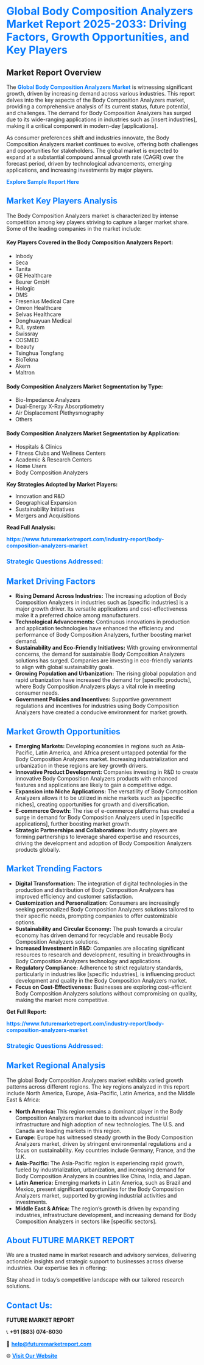 <h1 style="color: #007BFF;">Global Body Composition Analyzers Market Report 2025-2033: Driving Factors, Growth Opportunities, and Key Players</h1>

<section id="overview">
<h2>Market Report Overview</h2>
<p>The <a href="https://www.futuremarketreport.com/industry-report/body-composition-analyzers-market" style="color: #007BFF; text-decoration: none;"><strong>Global Body Composition Analyzers Market</strong></a> is witnessing significant growth, driven by increasing demand across various industries. This report delves into the key aspects of the Body Composition Analyzers market, providing a comprehensive analysis of its current status, future potential, and challenges. The demand for Body Composition Analyzers has surged due to its wide-ranging applications in industries such as [insert industries], making it a critical component in modern-day [applications].</p>
<p>As consumer preferences shift and industries innovate, the Body Composition Analyzers market continues to evolve, offering both challenges and opportunities for stakeholders. The global market is expected to expand at a substantial compound annual growth rate (CAGR) over the forecast period, driven by technological advancements, emerging applications, and increasing investments by major players.</p>
</section>

<section id="overview">
<p><a href="https://www.futuremarketreport.com/request-sample/reportId=121899" style="color: #007BFF; text-decoration: none;"><strong>Explore Sample Report Here</strong></a></p>
</section>

<section id="key-players">
<h2 style="color: #007BFF;">Market Key Players Analysis</h2>
<p>The Body Composition Analyzers market is characterized by intense competition among key players striving to capture a larger market share. Some of the leading companies in the market include:</p>
<h4>Key Players Covered in the Body Composition Analyzers Report:</h4>
<ul><li>Inbody</li><li>Seca</li><li>Tanita</li><li>GE Healthcare</li><li>Beurer GmbH</li><li>Hologic</li><li>DMS</li><li>Fresenius Medical Care</li><li>Omron Healthcare</li><li>Selvas Healthcare</li><li>Donghuayuan Medical</li><li>RJL system</li><li>Swissray</li><li>COSMED</li><li>Ibeauty</li><li>Tsinghua Tongfang</li><li>BioTekna</li><li>Akern</li><li>Maltron</li></ul>
<h4>Body Composition Analyzers Market Segmentation by Type:</h4>
<ul><li>Bio-Impedance Analyzers</li><li>Dual-Energy X-Ray Absorptiometry</li><li>Air Displacement Plethysmography</li><li>Others</li></ul>

<h4>Body Composition Analyzers Market Segmentation by Application:</h4>
<ul><li>Hospitals &amp; Clinics</li><li>Fitness Clubs and Wellness Centers</li><li>Academic &amp; Research Centers</li><li>Home Users</li><li>Body Composition Analyzers</li></ul>
<p><strong>Key Strategies Adopted by Market Players:</strong></p>
<ul>
<li>Innovation and R&D</li>
<li>Geographical Expansion</li>
<li>Sustainability Initiatives</li>
<li>Mergers and Acquisitions</li>
</ul>
</section>

<section>
<p><strong>Read Full Analysis: </strong></p><a href="https://www.futuremarketreport.com/industry-report/body-composition-analyzers-market" style="color: #007BFF; text-decoration: none;"><strong>https://www.futuremarketreport.com/industry-report/body-composition-analyzers-market</strong></a>
<h3 style="color: #007BFF;">Strategic Questions Addressed:</h3>
</section>

<section id="driving-factors">
<h2 style="color: #007BFF;">Market Driving Factors</h2>
<ul>
<li><strong>Rising Demand Across Industries:</strong> The increasing adoption of Body Composition Analyzers in industries such as [specific industries] is a major growth driver. Its versatile applications and cost-effectiveness make it a preferred choice among manufacturers.</li>
<li><strong>Technological Advancements:</strong> Continuous innovations in production and application technologies have enhanced the efficiency and performance of Body Composition Analyzers, further boosting market demand.</li>
<li><strong>Sustainability and Eco-Friendly Initiatives:</strong> With growing environmental concerns, the demand for sustainable Body Composition Analyzers solutions has surged. Companies are investing in eco-friendly variants to align with global sustainability goals.</li>
<li><strong>Growing Population and Urbanization:</strong> The rising global population and rapid urbanization have increased the demand for [specific products], where Body Composition Analyzers plays a vital role in meeting consumer needs.</li>
<li><strong>Government Policies and Incentives:</strong> Supportive government regulations and incentives for industries using Body Composition Analyzers have created a conducive environment for market growth.</li>
</ul>
</section>

<section id="growth-opportunities">
<h2 style="color: #007BFF;">Market Growth Opportunities</h2>
<ul>
<li><strong>Emerging Markets:</strong> Developing economies in regions such as Asia-Pacific, Latin America, and Africa present untapped potential for the Body Composition Analyzers market. Increasing industrialization and urbanization in these regions are key growth drivers.</li>
<li><strong>Innovative Product Development:</strong> Companies investing in R&D to create innovative Body Composition Analyzers products with enhanced features and applications are likely to gain a competitive edge.</li>
<li><strong>Expansion into Niche Applications:</strong> The versatility of Body Composition Analyzers allows it to be utilized in niche markets such as [specific niches], creating opportunities for growth and diversification.</li>
<li><strong>E-commerce Growth:</strong> The rise of e-commerce platforms has created a surge in demand for Body Composition Analyzers used in [specific applications], further boosting market growth.</li>
<li><strong>Strategic Partnerships and Collaborations:</strong> Industry players are forming partnerships to leverage shared expertise and resources, driving the development and adoption of Body Composition Analyzers products globally.</li>
</ul>
</section>

<section id="trending-factors">
<h2 style="color: #007BFF;">Market Trending Factors</h2>
<ul>
<li><strong>Digital Transformation:</strong> The integration of digital technologies in the production and distribution of Body Composition Analyzers has improved efficiency and customer satisfaction.</li>
<li><strong>Customization and Personalization:</strong> Consumers are increasingly seeking personalized Body Composition Analyzers solutions tailored to their specific needs, prompting companies to offer customizable options.</li>
<li><strong>Sustainability and Circular Economy:</strong> The push towards a circular economy has driven demand for recyclable and reusable Body Composition Analyzers solutions.</li>
<li><strong>Increased Investment in R&D:</strong> Companies are allocating significant resources to research and development, resulting in breakthroughs in Body Composition Analyzers technology and applications.</li>
<li><strong>Regulatory Compliance:</strong> Adherence to strict regulatory standards, particularly in industries like [specific industries], is influencing product development and quality in the Body Composition Analyzers market.</li>
<li><strong>Focus on Cost-Effectiveness:</strong> Businesses are exploring cost-efficient Body Composition Analyzers solutions without compromising on quality, making the market more competitive.</li>
</ul>
</section>

<section>
<p><strong>Get Full Report: </strong></p><a href="https://www.futuremarketreport.com/industry-report/body-composition-analyzers-market" style="color: #007BFF; text-decoration: none;"><strong>https://www.futuremarketreport.com/industry-report/body-composition-analyzers-market</strong></a>
<h3 style="color: #007BFF;">Strategic Questions Addressed:</h3>
</section>


<section id="regional-analysis">
<h2 style="color: #007BFF;">Market Regional Analysis</h2>
<p>The global Body Composition Analyzers market exhibits varied growth patterns across different regions. The key regions analyzed in this report include North America, Europe, Asia-Pacific, Latin America, and the Middle East & Africa:</p>
<ul>
<li><strong>North America:</strong> This region remains a dominant player in the Body Composition Analyzers market due to its advanced industrial infrastructure and high adoption of new technologies. The U.S. and Canada are leading markets in this region.</li>
<li><strong>Europe:</strong> Europe has witnessed steady growth in the Body Composition Analyzers market, driven by stringent environmental regulations and a focus on sustainability. Key countries include Germany, France, and the U.K.</li>
<li><strong>Asia-Pacific:</strong> The Asia-Pacific region is experiencing rapid growth, fueled by industrialization, urbanization, and increasing demand for Body Composition Analyzers in countries like China, India, and Japan.</li>
<li><strong>Latin America:</strong> Emerging markets in Latin America, such as Brazil and Mexico, present significant opportunities for the Body Composition Analyzers market, supported by growing industrial activities and investments.</li>
<li><strong>Middle East & Africa:</strong> The region’s growth is driven by expanding industries, infrastructure development, and increasing demand for Body Composition Analyzers in sectors like [specific sectors].</li>
</ul>
</section>

<footer>
<h2 style="color: #007BFF;">About FUTURE MARKET REPORT</h2>
<p>We are a trusted name in market research and advisory services, delivering actionable insights and strategic support to businesses across diverse industries. Our expertise lies in offering:</p>

<p>Stay ahead in today’s competitive landscape with our tailored research solutions.</p>

<h2 style="color: #007BFF;">Contact Us:</h2>
<p><strong>FUTURE MARKET REPORT</strong></p>
<p>📞 <strong>+91 (883) 074-8030</strong></p>
<p>📧 <strong><a href="mailto:help@futuremarketreport.com" style="color: #007BFF;">help@futuremarketreport.com</a></strong></p>
<p>🌐 <strong><a href="https://www.futuremarketreport.com/" style="color: #007BFF;">Visit Our Website</a></strong></p>
</footer>